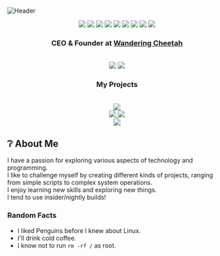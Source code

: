 ![Header](https://raw.githubusercontent.com/CraigCraig/CraigCraig/main/github-header-image.png)

<div align="center"> 

![](https://img.shields.io/badge/Windows-informational?style=flat&logo=windows&logoColor=white&color=2571ff)
![](https://img.shields.io/badge/Debian-informational?style=flat&logo=debian&logoColor=white&color=2571ff)
![](https://img.shields.io/badge/Alpine-informational?style=flat&logo=alpine-linux&logoColor=white&color=2571ff)
![](https://img.shields.io/badge/C-informational?style=flat&logo=c&logoColor=white&color=2571ff)
![](https://img.shields.io/badge/C++-informational?style=flat&logo=cplusplus&logoColor=white&color=2571ff)
![](https://img.shields.io/badge/CSharp-informational?style=flat&logo=c-sharp&logoColor=white&color=2571ff)
![](https://img.shields.io/badge/VisualStudio-informational?style=flat&logo=visualstudio&logoColor=white&color=2571ff)
![](https://img.shields.io/badge/VisualStudio%20Code-informational?style=flat&logo=visualstudiocode&logoColor=white&color=2571ff)
![](https://img.shields.io/badge/CoPilot-informational?style=flat&logo=github&logoColor=white&color=2571ff)

<h3>CEO & Founder at <a href="https://wanderingcheetah.com">Wandering Cheetah</a></h3><br>

<img src="https://craigcraig.vercel.app/api?username=CraigCraig&theme=transparent&show_icons=true&show_owner=false&include_all_commits=true&custom_title=My%20Stats&border=false&disable_animations=true&hide_border=true" />
<img align="top" src="https://craigcraig.vercel.app/api/top-langs/?username=CraigCraig&size_weight=0.5&count_weight=0.5&layout=compact&theme=transparent&langs_count=10&custom_title=My%20Languages&disable_animations=true&hide_border=true" />

<h3>My Projects</h3><br>

<a href="https://github.com/CraigCraig/WinToolbox">
<img src="https://craigcraig.vercel.app/api/pin/?username=CraigCraig&repo=WinToolbox&theme=transparent"></img><br>
</a>
<a href="https://github.com/CraigCraig/CheeseyUI">
<img src="https://craigcraig.vercel.app/api/pin?username=CraigCraig&repo=CheeseyUI&theme=transparent"></img>
</a>
<a href="https://github.com/CraigCraig/CheeseyUtils">
<img src="https://craigcraig.vercel.app/api/pin/?username=CraigCraig&repo=CheeseyUtils&theme=transparent"></img>
</a><br>
<a href="https://github.com/CraigCraig/RiseToRuinsModLoader">
<img src="https://craigcraig.vercel.app/api/pin/?username=CraigCraig&repo=RiseToRuinsModLoader&theme=transparent"></img>
</a><br>

</div>

## ❔ About Me

I have a passion for exploring various aspects of technology and programming.<br>
I like to challenge myself by creating different kinds of projects, ranging from simple scripts to complex system operations.<br>
I enjoy learning new skills and exploring new things.<br>
I tend to use insider/nightly builds!

### Random Facts
- I liked Penguins before I knew about Linux.<br>
- I'll drink cold coffee.<br>
- I know not to run `rm -rf /` as root.

</div>
